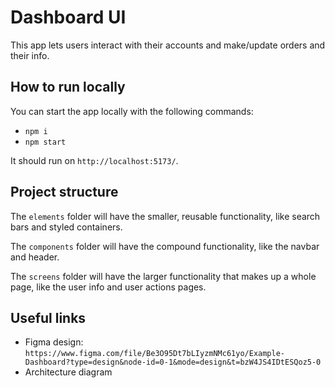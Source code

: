 # Dashboard UI

This app lets users interact with their accounts and make/update orders and their info.

## How to run locally

You can start the app locally with the following commands:

- `npm i`
- `npm start`

It should run on `http://localhost:5173/`.

## Project structure

The `elements` folder will have the smaller, reusable functionality, like search bars and styled containers.

The `components` folder will have the compound functionality, like the navbar and header.

The `screens` folder will have the larger functionality that makes up a whole page, like the user info and user actions pages.

## Useful links

- Figma design: `https://www.figma.com/file/Be3O95Dt7bLIyzmNMc61yo/Example-Dashboard?type=design&node-id=0-1&mode=design&t=bzW4JS4IDtESQoz5-0`
- Architecture diagram
